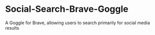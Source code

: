 # Social-Search-Brave-Goggle
A Goggle for Brave, allowing users to search primarily for social media results
